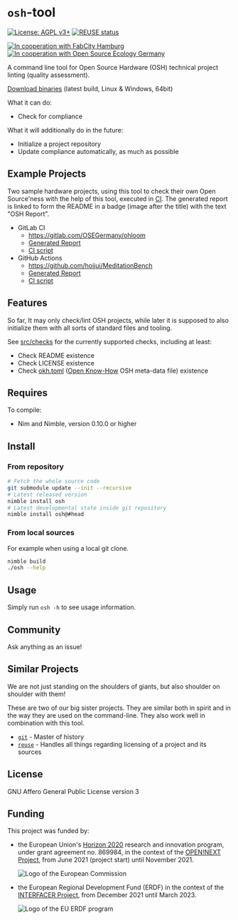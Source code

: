 <!--
SPDX-FileCopyrightText: 2021-2023 Robin Vobruba <hoijui.quaero@gmail.com>

SPDX-License-Identifier: CC0-1.0
-->

# `osh`-tool

[![License: AGPL v3+](
    https://img.shields.io/badge/License-AGPL%20v3+-blue.svg)](
    https://www.gnu.org/licenses/agpl-3.0)
[![REUSE status](
    https://api.reuse.software/badge/github.com/hoijui/osh-tool)](
    https://api.reuse.software/info/github.com/hoijui/osh-tool)

[![In cooperation with FabCity Hamburg](
    https://custom-icon-badges.demolab.com/badge/-FCHH-dddddd.svg?logo=fc_logo)](
    https://fabcity.hamburg)
[![In cooperation with Open Source Ecology Germany](
    https://custom-icon-badges.demolab.com/badge/-OSEG-555555.svg?logo=oseg_logo)](
    https://opensourceecology.de)

A command line tool for Open Source Hardware (OSH)
technical project linting (quality assessment).

[Download binaries](https://hoijui.github.io/osh-tool/)
(latest build, Linux & Windows, 64bit)

What it can do:

* Check for compliance

What it will additionally do in the future:

* Initialize a project repository
* Update compliance automatically, as much as possible

## Example Projects

Two sample hardware projects,
using this tool to check their own Open Source'ness
with the help of this tool,
executed in [CI](https://en.wikipedia.org/wiki/Continuous_integration).
The generated report is linked to form the README in a badge
(image after the title) with the text "OSH Report".

* GitLab CI
  * <https://gitlab.com/OSEGermany/ohloom>
  * [Generated Report](https://osegermany.gitlab.io/ohloom/osh-report.html)
  * [CI script](https://gitlab.com/OSEGermany/ohloom/-/blob/master/.gitlab-ci.yml)
* GitHub Actions
  * <https://github.com/hoijui/MeditationBench>
  * [Generated Report](https://hoijui.github.io/MeditationBench/osh-report.html)
  * [CI script](https://github.com/hoijui/MeditationBench/blob/master/.github/workflows/check.yml)

## Features

So far, It may only check/lint OSH projects,
while later it is supposed to also initialize them
with all sorts of standard files and tooling.

See [src/checks](src/checks) for the currently supported checks,
including at least:

* Check README existence
* Check LICENSE existence
* Check [okh.toml](https://github.com/OPEN-NEXT/OKH-LOSH/blob/master/OKH-LOSH.ttl)
  ([Open Know-How](https://openknowhow.org) OSH meta-data file) existence

## Requires

To compile:

* Nim and Nimble, version 0.10.0 or higher

## Install

### From repository

```sh
# Fetch the whole source code
git submodule update --init --recursive
# Latest released version
nimble install osh
# Latest developmental state inside git repository
nimble install osh@#head
```

### From local sources

For example when using a local git clone.

```sh
nimble build
./osh --help
```

## Usage

Simply run `osh -h` to see usage information.

## Community

Ask anything as an issue!

## Similar Projects

We are not just standing on the shoulders of giants,
but also shoulder on shoulder with them!

These are two of our big sister projects.
They are similar both in spirit
and in the way they are used on the command-line.
They also work well in combination with this tool.

* [`git`](https://git-scm.com/) -
  Master of history
* [`reuse`](https://git.fsfe.org/reuse/tool) -
  Handles all things regarding licensing of a project and its sources

## License

GNU Affero General Public License version 3

## Funding

This project was funded by:

* the European Union's [Horizon 2020](
      https://research-and-innovation.ec.europa.eu/funding/funding-opportunities/funding-programmes-and-open-calls/horizon-2020_en)
  research and innovation program,
  under grant agreement no. 869984,
  in the context of the [OPEN!NEXT Project](https://opennext.eu/),
  from June 2021 (project start)
  until November 2021.

  ![Logo of the European Commission](
      https://www.polemermediterranee.com/var/website/storage/images/media/images/european-commission-logo.png/422174-1-fre-FR/european-commission-logo.PNG_reference.png)

* the European Regional Development Fund (ERDF)
  in the context of the [INTERFACER Project](https://www.interfacerproject.eu/),
  from December 2021
  until March 2023.

  ![Logo of the EU ERDF program](
      https://cloud.fabcity.hamburg/s/TopenKEHkWJ8j5P/download/logo-eu-erdf.png)
